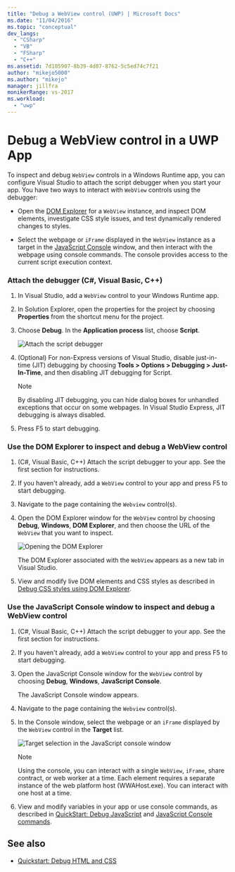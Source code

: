 ```yaml
---
title: "Debug a WebView control (UWP) | Microsoft Docs"
ms.date: "11/04/2016"
ms.topic: "conceptual"
dev_langs:
  - "CSharp"
  - "VB"
  - "FSharp"
  - "C++"
ms.assetid: 7d105907-8b39-4d07-8762-5c5ed74c7f21
author: "mikejo5000"
ms.author: "mikejo"
manager: jillfra
monikerRange: vs-2017
ms.workload:
  - "uwp"
---
```

# Debug a WebView control in a UWP App

 To inspect and debug `WebView` controls in a Windows Runtime app, you can configure Visual Studio to attach the script debugger when you start your app. You have two ways to interact with `WebView` controls using the debugger:

- Open the [DOM Explorer](../debugger/quickstart-debug-html-and-css.md) for a `WebView` instance, and inspect DOM elements, investigate CSS style issues, and test dynamically rendered changes to styles.

- Select the webpage or `iFrame` displayed in the `WebView` instance as a target in the [JavaScript Console](../debugger/javascript-console-commands.md?view=vs-2017) window, and then interact with the webpage using console commands. The console provides access to the current script execution context.

### Attach the debugger (C#, Visual Basic, C++)

1. In Visual Studio, add a `WebView` control to your Windows Runtime app.

2. In Solution Explorer, open the properties for the project by choosing **Properties** from the shortcut menu for the project.

3. Choose **Debug**. In the **Application process** list, choose **Script**.

     ![Attach the script debugger](../debugger/media/js_dom_webview_script_debugger.png "JS_DOM_WebView_Script_Debugger")

4. (Optional) For non-Express versions of Visual Studio, disable just-in-time (JIT) debugging by choosing **Tools > Options > Debugging > Just-In-Time**, and then disabling JIT debugging for Script.

    > [!NOTE]
    > By disabling JIT debugging, you can hide dialog boxes for unhandled exceptions that occur on some webpages. In Visual Studio Express, JIT debugging is always disabled.

5. Press F5 to start debugging.

### Use the DOM Explorer to inspect and debug a WebView control

1. (C#, Visual Basic, C++) Attach the script debugger to your app. See the first section for instructions.

2. If you haven't already, add a `WebView` control to your app and press F5 to start debugging.

3. Navigate to the page containing the `Webview` control(s).

4. Open the DOM Explorer window for the `WebView` control by choosing **Debug**, **Windows**, **DOM Explorer**, and then choose the URL of the `WebView` that you want to inspect.

     ![Opening the DOM Explorer](../debugger/media/js_dom_webview.png "JS_DOM_WebView")

     The DOM Explorer associated with the `WebView` appears as a new tab in Visual Studio.

5. View and modify live DOM elements and CSS styles as described in [Debug CSS styles using DOM Explorer](quickstart-debug-html-and-css.md).

### Use the JavaScript Console window to inspect and debug a WebView control

1. (C#, Visual Basic, C++) Attach the script debugger to your app. See the first section for instructions.

2. If you haven't already, add a `WebView` control to your app and press F5 to start debugging.

3. Open the JavaScript Console window for the `WebView` control by choosing **Debug**, **Windows**, **JavaScript Console**.

     The JavaScript Console window appears.

4. Navigate to the page containing the `Webview` control(s).

5. In the Console window, select the webpage or an `iFrame` displayed by the `WebView` control in the **Target** list.

     ![Target selection in the JavaScript console window](../debugger/media/js_console_target.png "JS_Console_Target")

    > [!NOTE]
    > Using the console, you can interact with a single `WebView`, `iFrame`, share contract, or web worker at a time. Each element requires a separate instance of the web platform host (WWAHost.exe). You can interact with one host at a time.

6. View and modify variables in your app or use console commands, as described in [QuickStart: Debug JavaScript](../debugger/quickstart-debug-javascript-using-the-console.md) and [JavaScript Console commands](../debugger/javascript-console-commands.md?view=vs-2017).

## See also

- [Quickstart: Debug HTML and CSS](../debugger/quickstart-debug-html-and-css.md)